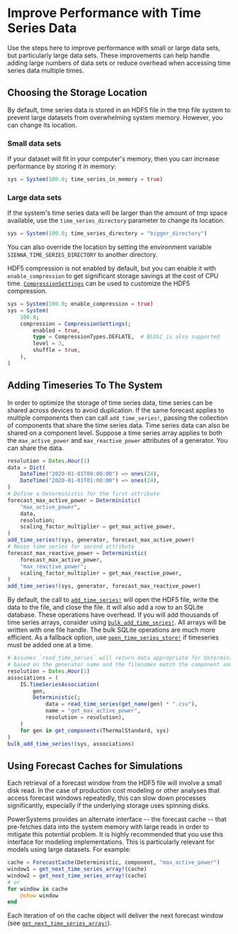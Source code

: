 # Improve Performance with Time Series Data

Use the steps here to improve performance with small or large data sets, but
particularly large data sets. These improvements can help handle adding
large numbers of data sets or reduce overhead when accessing time series data
multiple times.

## Choosing the Storage Location

By default, time series data is stored in an HDF5 file in the tmp file system to prevent
large datasets from overwhelming system memory. However, you can change its location.

### Small data sets

If your dataset will fit in your computer's memory, then you can increase
performance by storing it in memory:

```julia
sys = System(100.0; time_series_in_memory = true)
```

### Large data sets

If the system's time series data will be larger than the amount of tmp space available, use
the `time_series_directory` parameter to change its location.

```julia
sys = System(100.0; time_series_directory = "bigger_directory")
```

You can also override the location by setting the environment
variable `SIENNA_TIME_SERIES_DIRECTORY` to another directory.

HDF5 compression is not enabled by default, but you can enable
it with `enable_compression` to get significant storage savings at the cost of CPU time.
[`CompressionSettings`](@ref) can be used to customize the HDF5 compression.

```julia
sys = System(100.0; enable_compression = true)
sys = System(
    100.0;
    compression = CompressionSettings(;
        enabled = true,
        type = CompressionTypes.DEFLATE,  # BLOSC is also supported
        level = 3,
        shuffle = true,
    ),
)
```

## Adding Timeseries To The System

In order to optimize the storage of time series data, time series can be shared
across devices to avoid duplication. If the same forecast applies to multiple
components then can call `add_time_series!`, passing the collection of
components that share the time series data.
Time series data can also be shared on a component level. Suppose a time series array applies to
both the `max_active_power` and `max_reactive_power` attributes of a generator. You can share the
data.

```julia
resolution = Dates.Hour(1)
data = Dict(
    DateTime("2020-01-01T00:00:00") => ones(24),
    DateTime("2020-01-01T01:00:00") => ones(24),
)
# Define a Deterministic for the first attribute
forecast_max_active_power = Deterministic(
    "max_active_power",
    data,
    resolution;
    scaling_factor_multiplier = get_max_active_power,
)
add_time_series!(sys, generator, forecast_max_active_power)
# Reuse time series for second attribute
forecast_max_reactive_power = Deterministic(
    forecast_max_active_power,
    "max_reactive_power";
    scaling_factor_multiplier = get_max_reactive_power,
)
add_time_series!(sys, generator, forecast_max_reactive_power)
```

By default, the call to [`add_time_series!`](@ref) will open the HDF5 file, write the data to the file,
and close the file. It will also add a row to an SQLite database. These operations have overhead.
If you will add thousands of time series arrays, consider using [`bulk_add_time_series!`](@ref).
All arrays will be written with one file handle. The
bulk SQLite operations are much more efficient. As a fallback option, use
[`open_time_series_store!`](@ref) if timeseries must be added one at a time.

```julia
# Assumes `read_time_series` will return data appropriate for Deterministic forecasts
# based on the generator name and the filenames match the component and time series names.
resolution = Dates.Hour(1)
associations = (
    IS.TimeSeriesAssociation(
        gen,
        Deterministic(;
            data = read_time_series(get_name(gen) * ".csv"),
            name = "get_max_active_power",
            resolution = resolution),
    )
    for gen in get_components(ThermalStandard, sys)
)
bulk_add_time_series!(sys, associations)
```

## Using Forecast Caches for Simulations

Each retrieval of a forecast window from the HDF5 file will involve a small disk read.
In the case of production cost modeling or other analyses that access
forecast windows repeatedly, this can slow down processes significantly, especially if the
underlying storage uses spinning disks.

PowerSystems provides an alternate interface -- the forecast cache -- that pre-fetches data
into the system memory with large reads in order to mitigate this potential problem.
It is highly recommended that you use this interface for modeling implementations. This is
particularly relevant for models using large datasets.
For example:

```julia
cache = ForecastCache(Deterministic, component, "max_active_power")
window1 = get_next_time_series_array!(cache)
window2 = get_next_time_series_array!(cache)
# or
for window in cache
    @show window
end
```

Each iteration of on the cache object will deliver the next forecast window (see
[`get_next_time_series_array!`](@ref)).
